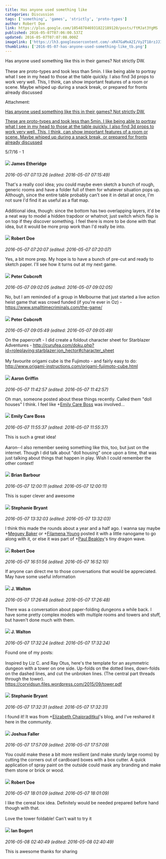 ```yaml
---
title: Has anyone used something like
categories: Discussion
tags: ['something', 'games', 'strictly', 'proto-types']
author: Robert Doe
link: https://plus.google.com/105487846931822189120/posts/ftMJat3YgMS
published: 2016-05-07T07:06:00.537Z
updated: 2016-05-07T07:07:08.000Z
imagelink: ['https://lh3.googleusercontent.com/-xR47GaMxA2I/Vy2T18rzJJI/AAAAAAAACX8/_QhX7jpQ2MAIaosTm7OSaBk1HTkAm3REQ/w2560-h1440/16%2B-%2B1']
thumblinks: ['2016-05-07-has-anyone-used-something-like_tb.png']
---
```


Has anyone used something like this in their games? Not strictly DW.<br /><br />These are proto-types and took less than 5min. I like being able to portray what I see in my head to those at the table quickly. I also find 3d props to work very well. This, I think, can show important features of a room or scene. Maybe whiped up during a snack break, or prepared for fronts already discussed﻿


Attachment:

<a href='https://plus.google.com/photos/105487846931822189120/albums/6281839607874313697/6281839610283893906?sqi=100084733231320276299&sqsi=495ab0e7-7352-40c7-9718-677d19c9273e'>Has anyone used something like this in their games? Not strictly DW.

These are proto-types and took less than 5min. I like being able to portray what I see in my head to those at the table quickly. I also find 3d props to work very well. This, I think, can show important features of a room or scene. Maybe whiped up during a snack break, or prepared for fronts already discussed﻿</a>


5/7/16 - 1
<div id='comment z12uujoy4sybfvjjc04cgrohtuevffvx1mc0k'>
  <h4><img src='{{site.baseurl}}//images/avatars/117175341165637840811_photo.jpg'> James Etheridge</h4>
      <p><cite>2016-05-07 07:13:26 (edited: 2016-05-07 07:15:49)</cite></p>
        <p>That&#39;s a really cool idea; you could maybe even sketch a bunch of rough, generic rooms and have a folder full of them for whatever situation pops up. Although, since the entire table probably can&#39;t see it in detail at once, I&#39;m not sure I&#39;d find it as useful as a flat map.<br /><br />Additional idea, though: since the bottom has two overlapping layers, it&#39;d be a neat way to model a hidden trapdoor or whatnot; just switch which flap is on top if they discover something. I feel there is more to be done with that idea, but it would be more prop work than I&#39;d really be into.</p>
</div>
        

<div id='comment z12uujoy4sybfvjjc04cgrohtuevffvx1mc0k'>
  <h4><img src='{{site.baseurl}}//images/avatars/105487846931822189120_photo.jpg'> Robert Doe</h4>
      <p><cite>2016-05-07 07:20:07 (edited: 2016-05-07 07:20:07)</cite></p>
        <p>Yes, a bit more prep. My hope is to have a bunch of pre-cut and ready to sketch paper. I&#39;ll see how it turns out at my next game.</p>
</div>
        

<div id='comment z12uujoy4sybfvjjc04cgrohtuevffvx1mc0k'>
  <h4><img src='{{site.baseurl}}//images/avatars/111201376607721448270_photo.jpg'> Peter Cobcroft</h4>
      <p><cite>2016-05-07 09:02:05 (edited: 2016-05-07 09:02:05)</cite></p>
        <p>No, but I am reminded of a group in Melbourne that just started a live action heist game that was crowd funded (if you&#39;re ever in Oz) - <a href="https://www.smalltimecriminals.com/the-game/" class="ot-anchor">https://www.smalltimecriminals.com/the-game/</a></p>
</div>
        

<div id='comment z12uujoy4sybfvjjc04cgrohtuevffvx1mc0k'>
  <h4><img src='{{site.baseurl}}//images/avatars/111201376607721448270_photo.jpg'> Peter Cobcroft</h4>
      <p><cite>2016-05-07 09:05:49 (edited: 2016-05-07 09:05:49)</cite></p>
        <p>On the papercraft - I did create a foldout character sheet for Starblazer Adventures - <a href="http://curufea.com/doku.php?id=roleplaying:starblazer:jon_hector#character_sheet" class="ot-anchor">http://curufea.com/doku.php?id=roleplaying:starblazer:jon_hector#character_sheet</a><br /><br />My favourite origami cube is the Fujimoto - and fairly easy to do: <a href="http://www.origami-instructions.com/origami-fujimoto-cube.html" class="ot-anchor">http://www.origami-instructions.com/origami-fujimoto-cube.html</a><br /></p>
</div>
        

<div id='comment z12uujoy4sybfvjjc04cgrohtuevffvx1mc0k'>
  <h4><img src='{{site.baseurl}}//images/avatars/103667855585775066713_photo.jpg'> Aaron Griffin</h4>
      <p><cite>2016-05-07 11:42:57 (edited: 2016-05-07 11:42:57)</cite></p>
        <p>Oh man, someone posted about these things recently. Called them &quot;doll houses&quot; I think. I feel like <span class="proflinkWrapper"><span class="proflinkPrefix">+</span><a class="proflink" href="https://plus.google.com/109099786977811032250" oid="109099786977811032250">Emily Care Boss</a></span>​ was involved...</p>
</div>
        

<div id='comment z12uujoy4sybfvjjc04cgrohtuevffvx1mc0k'>
  <h4><img src='{{site.baseurl}}//images/avatars/109099786977811032250_photo.jpg'> Emily Care Boss</h4>
      <p><cite>2016-05-07 11:55:37 (edited: 2016-05-07 11:55:37)</cite></p>
        <p>This is such a great idea! <br /><br />Aaron--I also remember seeing something like this, too, but just on the internet. Though I did talk about &quot;doll housing&quot; once upon a time, that was just talking about things that happen in play. Wish I could remember the other context!</p>
</div>
        

<div id='comment z12uujoy4sybfvjjc04cgrohtuevffvx1mc0k'>
  <h4><img src='{{site.baseurl}}//images/avatars/102542840002044469683_photo.jpg'> Brian Barbour</h4>
      <p><cite>2016-05-07 12:00:11 (edited: 2016-05-07 12:00:11)</cite></p>
        <p>This is super clever and awesome</p>
</div>
        

<div id='comment z12uujoy4sybfvjjc04cgrohtuevffvx1mc0k'>
  <h4><img src='{{site.baseurl}}//images/avatars/117607363824545671895_photo.jpg'> Stephanie Bryant</h4>
      <p><cite>2016-05-07 13:32:03 (edited: 2016-05-07 13:32:03)</cite></p>
        <p>I think this made the rounds about a year and a half ago. I wanna say maybe <span class="proflinkWrapper"><span class="proflinkPrefix">+</span><a class="proflink" href="https://plus.google.com/111023399555426942490" oid="111023399555426942490">Meguey Baker</a></span>​ or <span class="proflinkWrapper"><span class="proflinkPrefix">+</span><a class="proflink" href="https://plus.google.com/113439620543055736400" oid="113439620543055736400">Filamena Young</a></span>​ posted it with a little nanogame to go along with it, or else it was part of <span class="proflinkWrapper"><span class="proflinkPrefix">+</span><a class="proflink" href="https://plus.google.com/108389456990574514665" oid="108389456990574514665">Paul Beakley</a></span>​&#39;s tiny dragon wave.</p>
</div>
        

<div id='comment z12uujoy4sybfvjjc04cgrohtuevffvx1mc0k'>
  <h4><img src='{{site.baseurl}}//images/avatars/105487846931822189120_photo.jpg'> Robert Doe</h4>
      <p><cite>2016-05-07 16:51:56 (edited: 2016-05-07 16:52:10)</cite></p>
        <p>If anyone can direct me to those conversations that would be appreciated. May have some useful information</p>
</div>
        

<div id='comment z12uujoy4sybfvjjc04cgrohtuevffvx1mc0k'>
  <h4><img src='{{site.baseurl}}//images/avatars/111694100408744715863_photo.jpg'> J. Walton</h4>
      <p><cite>2016-05-07 17:26:48 (edited: 2016-05-07 17:26:48)</cite></p>
        <p>There was a conversation about paper-folding dungeons a while back. I have some pretty complex models with multiple rooms and towers and stuff, but haven&#39;t done much with them.</p>
</div>
        

<div id='comment z12uujoy4sybfvjjc04cgrohtuevffvx1mc0k'>
  <h4><img src='{{site.baseurl}}//images/avatars/111694100408744715863_photo.jpg'> J. Walton</h4>
      <p><cite>2016-05-07 17:32:24 (edited: 2016-05-07 17:32:24)</cite></p>
        <p>Found one of my posts:<br /><br />Inspired by Liz C. and Ray Otus, here&#39;s the template for an asymmetric dungeon with a tower on one side. Up-folds on the dotted lines, down-folds on the dashed lines, and cut the unbroken lines. (The central part threads through the tower).<br /><a href="https://corvidsun.files.wordpress.com/2015/09/tower.pdf" class="ot-anchor">https://corvidsun.files.wordpress.com/2015/09/tower.pdf</a></p>
</div>
        

<div id='comment z12uujoy4sybfvjjc04cgrohtuevffvx1mc0k'>
  <h4><img src='{{site.baseurl}}//images/avatars/117607363824545671895_photo.jpg'> Stephanie Bryant</h4>
      <p><cite>2016-05-07 17:32:31 (edited: 2016-05-07 17:32:31)</cite></p>
        <p>I found it! It was from <span class="proflinkWrapper"><span class="proflinkPrefix">+</span><a class="proflink" href="https://plus.google.com/113266766701793133062" oid="113266766701793133062">Elizabeth Chaipraditkul</a></span>&#39;s blog, and I&#39;ve reshared it here in the community.</p>
</div>
        

<div id='comment z12uujoy4sybfvjjc04cgrohtuevffvx1mc0k'>
  <h4><img src='{{site.baseurl}}//images/avatars/118408641603864909644_photo.jpg'> Joshua Faller</h4>
      <p><cite>2016-05-07 17:57:09 (edited: 2016-05-07 17:57:09)</cite></p>
        <p>You could make these a bit more resilient (and make sturdy large rooms) by cutting the corners out of cardboard boxes with a box cutter. A quick application of spray paint on the outside could mask any branding and make them stone or brick or wood.</p>
</div>
        

<div id='comment z12uujoy4sybfvjjc04cgrohtuevffvx1mc0k'>
  <h4><img src='{{site.baseurl}}//images/avatars/105487846931822189120_photo.jpg'> Robert Doe</h4>
      <p><cite>2016-05-07 18:01:09 (edited: 2016-05-07 18:01:09)</cite></p>
        <p>I like the cereal box idea. Definitely would be needed prepared before hand though with that.<br /><br />Love the tower foldable! Can&#39;t wait to try it</p>
</div>
        

<div id='comment z12uujoy4sybfvjjc04cgrohtuevffvx1mc0k'>
  <h4><img src='{{site.baseurl}}//images/avatars/103547785106618795537_photo.jpg'> Ian Bogert</h4>
      <p><cite>2016-05-08 02:40:49 (edited: 2016-05-08 02:40:49)</cite></p>
        <p>This is awesome thanks for sharing</p>
</div>
        